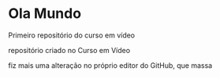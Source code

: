 # Ola Mundo
Primeiro repositório do curso em vídeo

repositório criado no Curso em Vídeo

fiz mais uma alteração no próprio editor do GitHub, que massa
